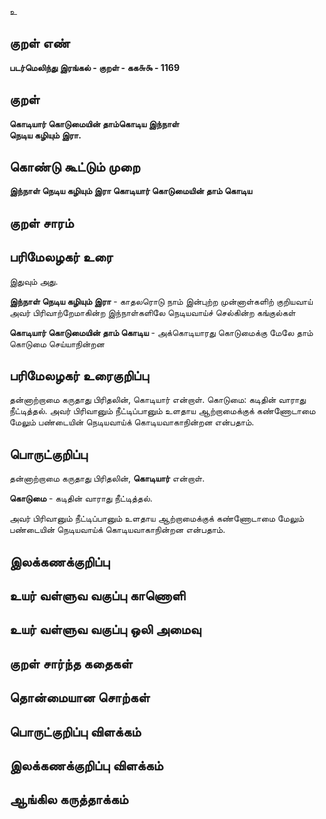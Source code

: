 உ

## குறள் எண் 

**படர்மெலிந்து இரங்கல் - குறள் - கக௬௯ - 1169**

## குறள் 

**கொடியார் கொடுமையின் தாம்கொடிய இந்நாள்  
நெடிய கழியும் இரா.**

## கொண்டு கூட்டும் முறை

**இந்நாள் நெடிய கழியும் இரா கொடியார் கொடுமையின் தாம் கொடிய**

## குறள் சாரம் 


## பரிமேலழகர் உரை

இதுவும் அது. 

**இந்நாள் நெடிய கழியும் இரா** - காதலரொடு நாம் இன்புற்ற முன்னாள்களிற் குறியவாய் அவர் பிரிவாற்றேமாகின்ற இந்நாள்களிலே நெடியவாய்ச் செல்கின்ற கங்குல்கள் 

**கொடியார் கொடுமையின் தாம் கொடிய** - அக்கொடியாரது கொடுமைக்கு மேலே தாம் கொடுமை செய்யாநின்றன

## பரிமேலழகர் உரைகுறிப்பு   

தன்னாற்றாமை கருதாது பிரிதலின், கொடியார் என்றாள். கொடுமை: கடிதின் வாராது நீட்டித்தல். அவர் பிரிவானும் நீட்டிப்பானும் உளதாய ஆற்றாமைக்குக் கண்ணோடாமை மேலும் பண்டையின் நெடியவாய்க் கொடியவாகாநின்றன என்பதாம்.

## பொருட்குறிப்பு 

தன்னாற்றாமை கருதாது பிரிதலின், **கொடியார்** என்றாள். 

**கொடுமை** - கடிதின் வாராது நீட்டித்தல். 

அவர் பிரிவானும் நீட்டிப்பானும் உளதாய ஆற்றாமைக்குக் கண்ணோடாமை மேலும் பண்டையின் நெடியவாய்க் கொடியவாகாநின்றன என்பதாம்.

## இலக்கணக்குறிப்பு  


## உயர் வள்ளுவ வகுப்பு காணொளி


## உயர் வள்ளுவ வகுப்பு ஒலி அமைவு 

 
## குறள் சார்ந்த கதைகள் 


## தொன்மையான சொற்கள்


## பொருட்குறிப்பு விளக்கம்


## இலக்கணக்குறிப்பு விளக்கம்


## ஆங்கில கருத்தாக்கம் 


